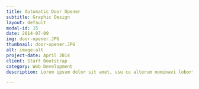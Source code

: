```yaml
---
title: Automatic Door Opener
subtitle: Graphic Design
layout: default
modal-id: 15
date: 2014-07-09
img: door-opener.JPG
thumbnail: door-opener.JPG
alt: image-alt
project-date: April 2014
client: Start Bootstrap
category: Web Development
description: Lorem ipsum dolor sit amet, usu cu alterum nominavi lobortis. At duo novum diceret. Tantas apeirian vix et, usu sanctus postulant inciderint ut, populo diceret necessitatibus in vim. Cu eum dicam feugiat noluisse.

---
```


